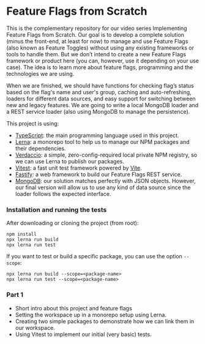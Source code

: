 # Feature Flags from Scratch

This is the complementary repository for our video series Implementing Feature Flags from Scratch.
Our goal is to develop a complete solution (minus the front-end, at least for now) to manage and use Feature Flags (also
known as Feature Toggles) without using any existing frameworks or tools to handle them.
But we don’t intend to create a new Feature Flags framework or product here (you can, however, use it depending on your
use case).
The idea is to learn more about feature flags, programming and the technologies we are using.

When we are finished, we should have functions for checking flag’s status based on the flag's name and user's group,
caching and auto-refreshing, loaders for different data sources, and easy support for switching between new and legacy
features.
We are going to write a local MongoDB loader and a REST service loader (also using MongoDB to manage the persistence).

This project is using:

- [TypeScript](https://www.typescriptlang.org/): the main programming language used in this project.
- [Lerna](https://lerna.js.org/): a monorepo tool to help us to manage our NPM packages and their dependencies.
- [Verdaccio](https://verdaccio.org/): a simple, zero-config-required local private NPM registry, so we can use Lerna to
  publish our packages.
- [Vitest](https://vitest.dev/): a fast unit test framework powered by [Vite](https://vitejs.dev/).
- [Fastify](https://www.fastify.io/): a web framework to build our Feature Flags REST service.
- [MongoDB](https://www.mongodb.com/): our solution matches perfectly with JSON objects. However, our final version will
  allow us to use any
  kind of data source since the loader follows the expected interface.

### Installation and running the tests

After downloading or cloning the project (from root):

```
npm install
npx lerna run build
npx lerna run test
```

If you want to test or build a specific package, you can use the option `--scope`:

```
npx lerna run build --scope=<package-name>
npx lerna run test --scope=<package-name>
```

### Part 1

- Short intro about this project and feature flags
- Setting the workspace up in a monorepo setup using Lerna.
- Creating two simple packages to demonstrate how we can link them in our workspace.
- Using Vitest to implement our initial (very basic) tests.

